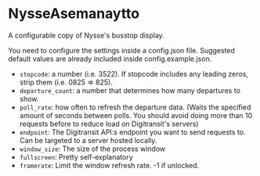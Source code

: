 # NysseAsemanaytto

A configurable copy of Nysse's busstop display.

You need to configure the settings inside a config.json file. Suggested default values are already included inside config.example.json.
- `stopcode`: a number (i.e. 3522). If stopcode includes any leading zeros, strip them (i.e. 0825 => 825).
- `departure_count`: a number that determines how many departures to show.
- `poll_rate`: how often to refresh the departure data. (Waits the specified amount of seconds between polls. You should avoid doing more than 10 requests before to reduce load on Digitransit's servers)
- `endpoint`: The Digitransit API:s endpoint you want to send requests to. Can be targeted to a server hosted locally.
- `window_size`: The size of the process window
- `fullscreen`: Pretty self-explanatory
- `framerate`: Limit the window refresh rate. -1 if unlocked.
